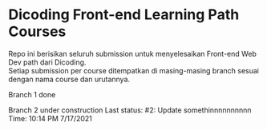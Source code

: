 # Dicoding Front-end Learning Path Courses

Repo ini berisikan seluruh submission untuk menyelesaikan Front-end Web Dev path dari Dicoding.  
Setiap submission per course ditempatkan di masing-masing branch sesuai dengan nama course dan urutannya.

Branch 1 done

Branch 2 under construction
Last status: #2: Update somethinnnnnnnnnn
Time: 10:14 PM 7/17/2021